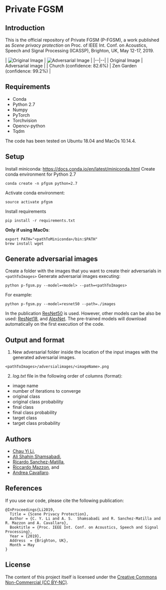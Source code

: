 

# Private FGSM

## Introduction
This is the official repository of Private FGSM (P-FGSM), a work published as *Scene privacy protection* on Proc. of IEEE Int. Conf. on Acoustics, Speech and Signal Processing (ICASSP), Brighton, UK, May 12-17, 2019.

| ![Original Image](https://github.com/smartcameras/P-FGSM/blob/master/example/image.png) | ![Adversarial Image
](https://github.com/smartcameras/P-FGSM/blob/master/example/image_adv.png) |
|--|--|
| Original Image | Adversarial image |
| Church (confidence: 82.6%) | Zen Garden (confidence: 99.2%) |

## Requirements
* Conda
* Python 2.7
* Numpy
* PyTorch
* Torchvision
* Opencv-python
* Tqdm

The code has been tested on Ubuntu 18.04 and MacOs 10.14.4.

## Setup

Install miniconda: https://docs.conda.io/en/latest/miniconda.html
Create conda environment for Python 2.7
```
conda create -n pfgsm python=2.7
```
Activate conda environment:
```
source activate pfgsm
```
Install requirements
```
pip install -r requirements.txt
```
**Only if using MacOs**:
```
export PATH="<pathToMiniconda>/bin:$PATH"
brew install wget
```

## Generate adversarial images

Create a folder with the images that you want to create their adversarials in ```<pathToImages>```
Generate adversarial images executing:
```
python p-fgsm.py --model=<model> --path=<pathToImages>
```
For example:
```
python p-fgsm.py --model=resnet50 --path=./images
```
In the publication [ResNet50](http://places2.csail.mit.edu/models_places365/resnet50_places365.pth.tar) is used. However, other models can be also be used: [ResNet18](http://places2.csail.mit.edu/models_places365/resnet18_places365.pth.tar),  and [AlexNet](http://places2.csail.mit.edu/models_places365/alexnet_places365.pth.tar). The pre-trained models will download automatically on the first execution of the code.

## Output and format

1. New adversarial folder inside the location of the input images with the generated adversarial images.
```
<pathToImages>/adversialimages/<imageName>.png
```
2. *log.txt* file in the following order of columns (format): 
 - image name
 - number of iterations to converge
 - original class
 - original class probability
 - final class
 - final class probability
 - target class
 - target class probability

## Authors
* [Chau Yi Li](mailto:chauyi.li@qmul.ac.uk), 
* [Ali Shahin Shamsabadi](mailto:a.shahinshamsabadi@qmul.ac.uk),
* [Ricardo Sanchez-Matilla](mailto:ricardo.sanchezmatilla@qmul.ac.uk),
* [Riccardo Mazzon](mailto:r.mazzon@qmul.ac.uk), and
* [Andrea Cavallaro](mailto:a.cavallaro@qmul.ac.uk).

## References
If you use our code, please cite the following publication:

    @InProceedings{Li2019,
      Title = {Scene Privacy Protection},
      Author = {C. Y. Li and A. S.  Shamsabadi and R. Sanchez-Matilla and R. Mazzon and A. Cavallaro},
      Booktitle = {Proc. IEEE Int. Conf. on Acoustics, Speech and Signal Processing},
      Year = {2019},
      Address  = {Brighton, UK},
      Month = May
    }

## License
The content of this project itself is licensed under the [Creative Commons Non-Commercial (CC BY-NC)](https://creativecommons.org/licenses/by-nc/2.0/uk/legalcode).
